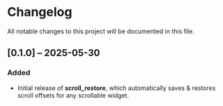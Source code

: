 # Changelog

All notable changes to this project will be documented in this file.

## [0.1.0] – 2025-05-30
### Added
- Initial release of **scroll_restore**, which automatically saves & restores scroll offsets for any scrollable widget.
